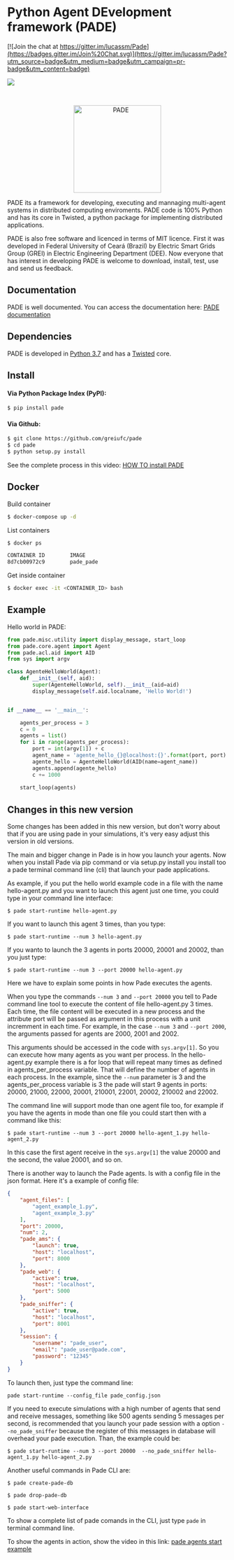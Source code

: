 # Python Agent DEvelopment framework (PADE)


[![Join the chat at https://gitter.im/lucassm/Pade](https://badges.gitter.im/Join%20Chat.svg)](https://gitter.im/lucassm/Pade?utm_source=badge&utm_medium=badge&utm_campaign=pr-badge&utm_content=badge)

[![](https://img.shields.io/badge/pypi-3.0-blue.svg)](https://pypi.python.org/pypi/pade/)

<br>

<p align="center">
    <img src="https://raw.githubusercontent.com/lucassm/Pade/master/pade/images/pade_logo.png" alt="PADE" width="200">
</p>

PADE its a framework for developing, executing and mannaging multi-agent systems in distributed computing enviroments. PADE code is 100% Python and has its core in Twisted, a python package for implementing distributed applications.

PADE is also free software and licenced in terms of MIT licence. First it was developed in Federal University of Ceará (Brazil) by Electric Smart Grids Group (GREI) in Electric Engineering Department (DEE). Now everyone that has interest in developing PADE is welcome to download, install, test, use and send us feedback.

## Documentation

PADE is well documented. You can access the documentation here: [PADE documentation](https://pade.readthedocs.io/en/latest/)

## Dependencies

PADE is developed in [Python 3.7](https://www.python.org/) and has a [Twisted](https://twistedmatrix.com/trac/) core.

## Install

#### Via Python Package Index (PyPI):
```bash
$ pip install pade
```

#### Via Github:
```bash
$ git clone https://github.com/greiufc/pade
$ cd pade
$ python setup.py install
```

See the complete process in this video: [HOW TO install PADE](https://asciinema.org/a/ELHfOxZnMUjZyLa8bITJ0AQnP)

## Docker

Build container
```bash
$ docker-compose up -d
````

List containers
```bash
$ docker ps

CONTAINER ID        IMAGE
8d7cb00972c9        pade_pade
```

Get inside container
```bash
$ docker exec -it <CONTAINER_ID> bash
```




## Example

Hello world in PADE:

```python
from pade.misc.utility import display_message, start_loop
from pade.core.agent import Agent
from pade.acl.aid import AID
from sys import argv

class AgenteHelloWorld(Agent):
    def __init__(self, aid):
        super(AgenteHelloWorld, self).__init__(aid=aid)
        display_message(self.aid.localname, 'Hello World!')


if __name__ == '__main__':

    agents_per_process = 3
    c = 0
    agents = list()
    for i in range(agents_per_process):
        port = int(argv[1]) + c
        agent_name = 'agente_hello_{}@localhost:{}'.format(port, port)
        agente_hello = AgenteHelloWorld(AID(name=agent_name))
        agents.append(agente_hello)
        c += 1000
    
    start_loop(agents)
```

## Changes in this new version

Some changes has been added in this new version, but don't worry about that if you are using pade in your simulations, it's very easy adjust this version in old versions.

The main and bigger change in Pade is in how you launch your agents. Now when you install Pade via pip command or via setup.py install you install too a pade terminal command line (cli) that launch your pade applications.

As example, if you put the hello world example code in a file with the name hello-agent.py and you want to launch this agent just one time, you could type in your command line interface:

```shell
$ pade start-runtime hello-agent.py 
```

If you want to launch this agent 3 times, than you type:

```shell
$ pade start-runtime --num 3 hello-agent.py 
```

If you wanto to launch the 3 agents in ports 20000, 20001 and 20002, than you just type:

```shell
$ pade start-runtime --num 3 --port 20000 hello-agent.py 
```

Here we have to explain some points in how Pade executes the agents.

When you type the commands `--num 3` and `--port 20000` you tell to Pade command line tool to execute the content of file hello-agent.py 3 times. Each time, the file content will be executed in a new process and the attribute port will be passed as argument in this process with a unit incremment in each time. For example, in the case `--num 3` and `--port 2000`, the arguments passed for agents are 2000, 2001 and 2002.

This arguments should  be accessed in the code with `sys.argv[1]`. So you can execute how many agents as you want per process. In the hello-agent.py example there is a for loop that will repeat many times as defined in agents_per_process variable. That will define the number of agents in each process. In the example, since the `--num` parameter is 3 and the agents_per_process variable is 3 the pade will start 9 agents in ports: 20000, 21000, 22000, 20001, 210001, 22001, 20002, 210002 and 22002.

The command line will support mode than one agent file too, for example if you have the agents in mode than one file you could start then with a command like this:

```shell
$ pade start-runtime --num 3 --port 20000 hello-agent_1.py hello-agent_2.py
```

In this case the first agent receive in the `sys.argv[1]` the value 20000 and the second, the value 20001, and so on.

There is another way to launch the Pade agents. Is with a config file in the json format. Here it's a example of config file:

```json
{ 
    "agent_files": [
        "agent_example_1.py",
        "agent_example_3.py"
    ],
    "port": 20000,
    "num": 2,
    "pade_ams": {
        "launch": true,
        "host": "localhost",
        "port": 8000
    },
    "pade_web": {
        "active": true,
        "host": "localhost",
        "port": 5000
    },
    "pade_sniffer": {
        "active": true,
        "host": "localhost",
        "port": 8001
    },
    "session": {
        "username": "pade_user",
        "email": "pade_user@pade.com",
        "password": "12345"    
    }
}
```

To launch then, just type the command line:

```shell
pade start-runtime --config_file pade_config.json
```

If you need to execute simulations with a high number of agents that send and receive messages, something like 500 agents sending 5 messages per second, is recommended that you launch your pade session with a option `--no_pade_sniffer` because the register of this messages in database will overhead your pade execution. Than, the example could be:

```shell
$ pade start-runtime --num 3 --port 20000  --no_pade_sniffer hello-agent_1.py hello-agent_2.py
```

Another useful commands in Pade CLI are:

```shell
$ pade create-pade-db
```

```shell
$ pade drop-pade-db
```

```shell
$ pade start-web-interface
```

To show a complete list of pade comands in the CLI, just type `pade` in terminal command line.

To show the agents in action, show the video in this link: [pade agents start example]()
